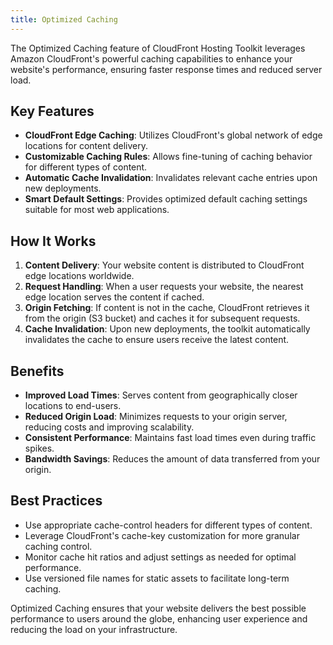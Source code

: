 ```yaml
---
title: Optimized Caching
---
```


The Optimized Caching feature of CloudFront Hosting Toolkit leverages Amazon CloudFront's powerful caching capabilities to enhance your website's performance, ensuring faster response times and reduced server load.

## Key Features

- **CloudFront Edge Caching**: Utilizes CloudFront's global network of edge locations for content delivery.
- **Customizable Caching Rules**: Allows fine-tuning of caching behavior for different types of content.
- **Automatic Cache Invalidation**: Invalidates relevant cache entries upon new deployments.
- **Smart Default Settings**: Provides optimized default caching settings suitable for most web applications.

## How It Works

1. **Content Delivery**: Your website content is distributed to CloudFront edge locations worldwide.
2. **Request Handling**: When a user requests your website, the nearest edge location serves the content if cached.
3. **Origin Fetching**: If content is not in the cache, CloudFront retrieves it from the origin (S3 bucket) and caches it for subsequent requests.
4. **Cache Invalidation**: Upon new deployments, the toolkit automatically invalidates the cache to ensure users receive the latest content.

## Benefits

- **Improved Load Times**: Serves content from geographically closer locations to end-users.
- **Reduced Origin Load**: Minimizes requests to your origin server, reducing costs and improving scalability.
- **Consistent Performance**: Maintains fast load times even during traffic spikes.
- **Bandwidth Savings**: Reduces the amount of data transferred from your origin.

## Best Practices

- Use appropriate cache-control headers for different types of content.
- Leverage CloudFront's cache-key customization for more granular caching control.
- Monitor cache hit ratios and adjust settings as needed for optimal performance.
- Use versioned file names for static assets to facilitate long-term caching.

Optimized Caching ensures that your website delivers the best possible performance to users around the globe, enhancing user experience and reducing the load on your infrastructure.